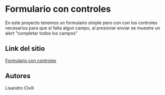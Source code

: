 # Formulario con controles

En este proyecto tenemos un formulario simple pero con con los controles necesarios para que si falta algun campo, al presionar enviar se muestre un alert "completar todos los campos"

## Link del sitio

[Formulario con controles]()

## Autores

Lisandro Civili

